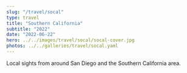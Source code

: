 ```yaml
---
slug: "/travel/socal"
type: travel
title: "Southern California"
subtitle: "2022"
date: "2022-06-22"
hero: ../../images/travel/socal/socal-cover.jpg
photos: ../../galleries/travel/socal.yaml
---
```


Local sights from around San Diego and the Southern California area.
